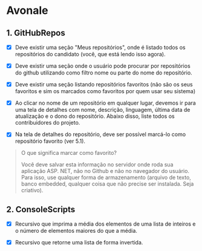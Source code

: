 # Avonale

## 1. GitHubRepos

- [x] Deve existir uma seção "Meus repositórios", onde é listado todos os repositórios do candidato (você, que está lendo isso agora).

- [x] Deve existir uma seção onde o usuário pode procurar por repositórios do github utilizando como filtro nome ou parte do nome do repositório.

- [x] Deve existir uma seção listando repositórios favoritos (não são os seus favoritos e sim os marcados como favoritos por quem usar seu sistema)

- [x] Ao clicar no nome de um repositório em qualquer lugar, devemos ir para uma tela de detalhes com nome, descrição, linguagem, última data de atualização e o dono do repositório. Abaixo disso, liste todos os contribuidores do projeto.

- [x] Na tela de detalhes do repositório, deve ser possível marcá-lo como repositório favorito (ver 5.1).

> O que significa marcar como favorito?
>
> Você deve salvar esta informação no servidor onde roda sua aplicação ASP. NET, não no Github e não no navegador do usuário. Para isso, use qualquer forma de armazenamento (arquivo de texto, banco embedded, qualquer coisa que não precise ser instalada. Seja criativo).

## 2. ConsoleScripts

- [x] Recursivo que imprima a média dos elementos de uma lista de inteiros e o número de elementos maiores do que a média.

- [x] Recursivo que retorne uma lista de forma invertida.
